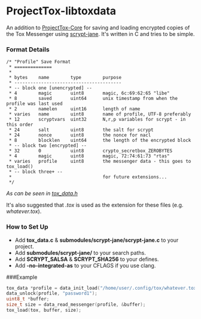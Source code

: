 ProjectTox-libtoxdata
=====================

An addition to [ProjectTox-Core](https://github.com/irungentoo/ProjectTox-Core/) for saving and loading encrypted copies of the Tox Messenger using [scrypt-jane](https://github.com/floodyberry/scrypt-jane). It's written in C and tries to be simple.

### Format Details
````
/* "Profile" Save Format
 * ==============
 *
 * bytes    name        type        purpose
 * ----------------------------------------
 * -- block one [unencrypted] --
 * 4        magic       uint8       magic, 6c:69:62:65 "libe"
 * 8        saved       uint64      unix timestamp from when the profile was last used
 * 2        namelen     uint16      length of name
 * varies   name        uint8       name of profile, UTF-8 preferably
 * 12       scryptvars  uint32      N,r,p variables for scrypt - in this order
 * 24       salt        uint8       the salt for scrypt
 * 24       nonce       uint8       the nonce for nacl
 * 8        blocklen    uint64      the length of the encrypted block
 * -- block two [encrypted] --
 * 32       0           uint8       crypto_secretbox_ZEROBYTES
 * 4        magic       uint8       magic, 72:74:61:73 "rtas"
 * varies   profile     uint8       the messenger data - this goes to tox_load()
 * -- block three+ --										
 *									for future extensions...
 */
````
*As can be seen in [tox_data.h](https://github.com/jencka/ProjectTox-libtoxdata/blob/master/tox_data.h#L9)*

It's also suggested that *.tox* is used as the extension for these files (e.g. *whatever.tox*).

### How to Set Up
* Add **tox_data.c** & **submodules/scrypt-jane/scrypt-jane.c** to your project.
* Add **submodules/scrypt-jane/** to your search paths.
* Add __SCRYPT\_SALSA__ & __SCRYPT\_SHA256__ to your defines.
* Add **-no-integrated-as** to your CFLAGS if you use clang.

###Example
````C
tox_data *profile = data_init_load("/home/user/.config/tox/whatever.tox");
data_unlock(profile, "password1");
uint8_t *buffer;
size_t size = data_read_messenger(profile, &buffer);
tox_load(tox, buffer, size);
````
